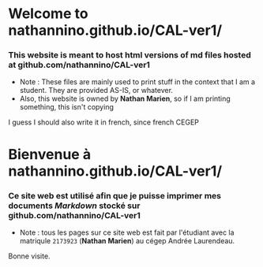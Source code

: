 # Welcome to nathannino.github.io/CAL-ver1/
### This website is meant to host html versions of md files hosted at github.com/nathannino/CAL-ver1
- Note : These files are mainly used to print stuff in the context that I am a student. They are provided AS-IS, or whatever.
- Also, this website is owned by **Nathan Marien**, so if I am printing something, this isn't copying  

I guess I should also write it in french, since french CEGEP

# Bienvenue à nathannino.github.io/CAL-ver1/
### Ce site web est utilisé afin que je puisse imprimer mes documents *Markdown* stocké sur github.com/nathannino/CAL-ver1
- Note : tous les pages sur ce site web est fait par l'étudiant avec la matriqule `2173923` (**Nathan Marien**) au cégep Andrée Laurendeau.

Bonne visite.